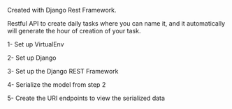 Created with Django Rest Framework.

Restful API to create daily tasks where you can name it, and it automatically will generate the hour of creation of your task.

1- Set up VirtualEnv

2- Set up Django

3- Set up the Django REST Framework

4- Serialize the model from step 2

5- Create the URI endpoints to view the serialized data
